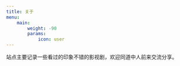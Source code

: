 ```yaml
---
title: 关于
menu:
    main: 
        weight: -90
        params:
            icon: user
---
```


站点主要记录一些看过的印象不错的影视剧，欢迎同道中人前来交流分享。